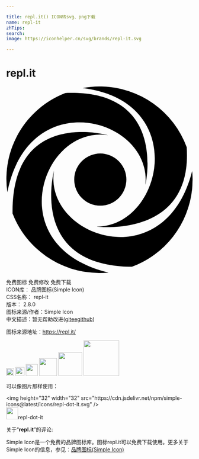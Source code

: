 ```yaml
---

title: repl.it() ICON转svg、png下载
name: repl-it
zhTips: 
search: 
image: https://iconhelper.cn/svg/brands/repl-it.svg

---
```


# repl.it  <small style="font-size: 60%;font-weight: 100"></small>

<div id="svg" class="svg-wrap">
<svg role="img" xmlns="http://www.w3.org/2000/svg" viewBox="0 0 24 24"><title>repl.it icon</title><path d="M12.265.002a11.911 11.911 0 00-2.437.204c13.876 1.704 10.27 17.94 1.717 17.819 0 0 12.453 1.625 11.673-10.215A11.911 11.911 0 0012.265.002zM8.213.827c-.2.002-.402.008-.61.016A11.856 11.856 0 00.146 13.608C2.93-.421 18.805 4.122 17.9 12.688c0 0 2.85-12.014-9.688-11.861zm1.454 5.035C6.002 5.886.691 7.45.816 16.344a12.013 12.013 0 002.897 4.33c.052.051.108.1.162.149a12.02 12.02 0 001.137.926c.061.044.12.092.181.135a11.93 11.93 0 001.312.779c.132.068.266.13.4.193a11.854 11.854 0 001.199.486c.1.034.195.077.297.109a11.874 11.874 0 001.49.353c.153.027.307.05.461.07a12.016 12.016 0 001.578.123l.06.003c.4 0 .792-.021 1.18-.06-13.949-3.327-8.645-18.924-.114-17.68 0 0-1.469-.41-3.389-.398zm2.436 2.762a3.355 3.355 0 103.354 3.356 3.355 3.355 0 00-3.354-3.356zm-5.95 2.192S2.82 23.09 16.172 23.196a11.978 11.978 0 007.743-9.992c.033-.319.043-.644.05-.97.001-.085.013-.168.013-.255 0-.371-.023-.737-.056-1.1-3.527 13.887-19.132 8.448-17.77-.063z"/></svg>
</div>
<detail full-name='repl-it'></detail>

<div class="detail-page">
<p>
<span><span class="badge-success badge">免费图标</span> <span class="badge-success badge">免费修改</span>  <span class="badge-success badge">免费下载</span> </span>
<br/>
<span>
ICON库：
<span class="badge-secondary badge">品牌图标(Simple Icon)</span> 
</span>
<br/>
<span>
CSS名称：
<span class="badge-secondary badge">repl-it</span> 
</span>

<br/>
<span>
版本：
<span class="badge-secondary badge">2.8.0</span> 
</span>
<br/>
<span>图标来源/作者：<span class="badge-light badge">Simple Icon</span></span> 
<br/>
<span class="zh-detail">中文描述：暂无<span class="help-link"><span>帮助改进</span>(<a href="https://gitee.com/liuwave/icon-helper/edit/master/json/brands/repl-it.json" target="_blank" rel="noopener noreferrer">gitee</a><a href="https://github.com/liuwave/icon-helper/edit/master/json/brands/repl-it.json" target="_blank" rel="noopener noreferrer">github</a></span>)</span><br/>
</p>
</div><div class="description description alert alert-light"><p>图标来源地址：<a href="https://repl.it/" target="_blank" rel="noopener noreferrer">https://repl.it/</a></p></div>
<div class="alert alert-dark">
<img height="21" width="21" src="https://cdn.jsdelivr.net/npm/simple-icons@latest/icons/repl-dot-it.svg" />
<img height="24" width="24" src="https://cdn.jsdelivr.net/npm/simple-icons@latest/icons/repl-dot-it.svg" />
<img height="32" width="32" src="https://cdn.jsdelivr.net/npm/simple-icons@latest/icons/repl-dot-it.svg" />
<img height="48" width="48" src="https://cdn.jsdelivr.net/npm/simple-icons@latest/icons/repl-dot-it.svg" />
<img height="64" width="64" src="https://cdn.jsdelivr.net/npm/simple-icons@latest/icons/repl-dot-it.svg" />
<img height="96" width="96" src="https://cdn.jsdelivr.net/npm/simple-icons@latest/icons/repl-dot-it.svg" />

</div>
<div>
  <p>可以像图片那样使用：    
  </p>
  <div class="alert alert-primary" style="font-size: 14px">
    &lt;img height="32" width="32" src="https://cdn.jsdelivr.net/npm/simple-icons@latest/icons/repl-dot-it.svg" /&gt;
    <copy-btn content='<img height="32" width="32" src="https://cdn.jsdelivr.net/npm/simple-icons@latest/icons/repl-dot-it.svg" />'></copy-btn>
  </div>
  <div class="alert alert-secondary">
    <img height="32" width="32" src="https://cdn.jsdelivr.net/npm/simple-icons@latest/icons/repl-dot-it.svg" />repl-dot-it
    <copy-btn content="repl-dot-it" btn-title="复制图标名称"></copy-btn>
  </div>
</div>
<div class="icon-detail__container">
<p>关于“<b>repl.it</b>”的评论:</p>
</div>
<Vssue title="关于“repl.it”的评论" />
<div><p>Simple Icon是一个免费的品牌图标库。图标repl.it可以免费下载使用。更多关于  Simple Icon的信息，参见：<a target="_blank" href="https://iconhelper.cn/brands.html">品牌图标(Simple Icon)</a>
</p></div>
